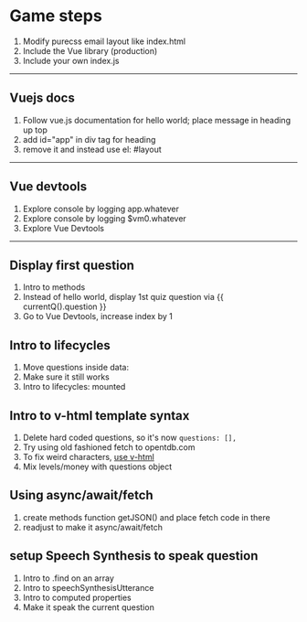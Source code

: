# Game steps

1. Modify purecss email layout like index.html
1. Include the Vue library (production)
1. Include your own index.js

---

## Vuejs docs

1. Follow vue.js documentation for hello world; place message in heading up top
1. add id="app" in div tag for heading
1. remove it and instead use el: #layout

---

## Vue devtools

1. Explore console by logging app.whatever
1. Explore console by logging $vm0.whatever
1. Explore Vue Devtools

---

## Display first question

1. Intro to methods
1. Instead of hello world, display 1st quiz question via {{ currentQ().question }}
1. Go to Vue Devtools, increase index by 1

## Intro to lifecycles

1. Move questions inside data:
1. Make sure it still works
1. Intro to lifecycles: mounted

## Intro to v-html template syntax

1. Delete hard coded questions, so it's now `questions: [],`
1. Try using old fashioned fetch to opentdb.com
1. To fix weird characters, [use v-html](https://vuejs.org/v2/guide/syntax.html#Raw-HTML)
1. Mix levels/money with questions object

## Using async/await/fetch

1. create methods function getJSON() and place fetch code in there
1. readjust to make it async/await/fetch

## setup Speech Synthesis to speak question

1. Intro to .find on an array
1. Intro to speechSynthesisUtterance
1. Intro to computed properties
1. Make it speak the current question
